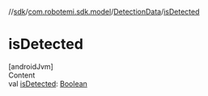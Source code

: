 //[sdk](../../../index.md)/[com.robotemi.sdk.model](../index.md)/[DetectionData](index.md)/[isDetected](is-detected.md)



# isDetected  
[androidJvm]  
Content  
val [isDetected](is-detected.md): [Boolean](https://kotlinlang.org/api/latest/jvm/stdlib/kotlin/-boolean/index.html)  



